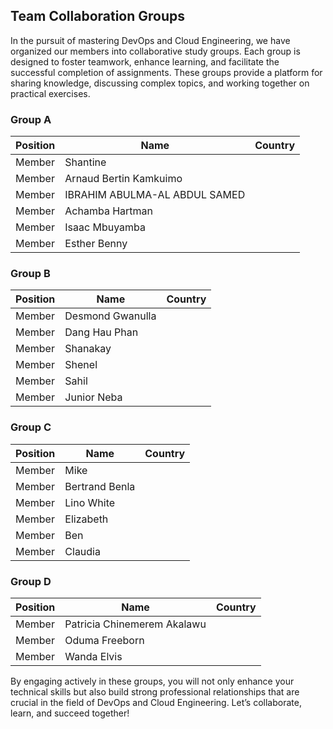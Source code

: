 ## Team Collaboration Groups

In the pursuit of mastering DevOps and Cloud Engineering, we have organized our members into collaborative study groups. 
Each group is designed to foster teamwork, enhance learning, and facilitate the successful completion of assignments. 
These groups provide a platform for sharing knowledge, discussing complex topics, and working together on practical exercises.

### Group A

| Position      | Name                               | Country     |
|---------------|------------------------------------|-------------|
| Member        | Shantine                           |             |
| Member        | Arnaud Bertin Kamkuimo             |             |
| Member        | IBRAHIM ABULMA-AL ABDUL SAMED      |             |
| Member        | Achamba Hartman                    |             |
| Member        | Isaac Mbuyamba                     |             |
| Member        | Esther Benny                       |             |

### Group B

| Position      | Name                               | Country     |
|---------------|------------------------------------|-------------|
| Member        | Desmond Gwanulla                   |             |
| Member        | Dang Hau Phan                      |             |
| Member        | Shanakay                           |             |
| Member        | Shenel                             |             |
| Member        | Sahil                              |             |
| Member        | Junior Neba                        |             |

### Group C

| Position      | Name                               | Country     |
|---------------|------------------------------------|-------------|
| Member        | Mike                               |             |
| Member        | Bertrand Benla                     |             |
| Member        | Lino White                         |             |
| Member        | Elizabeth                          |             |
| Member        | Ben                                |             |
| Member        | Claudia                            |             |

### Group D

| Position      | Name                               | Country     |
|---------------|------------------------------------|-------------|
| Member        | Patricia Chinemerem Akalawu        |             |
| Member        | Oduma Freeborn                     |             |
| Member        | Wanda Elvis                        |             |



By engaging actively in these groups, you will not only enhance your technical skills but also build strong professional relationships that are 
crucial in the field of DevOps and Cloud Engineering. Let’s collaborate, learn, and succeed together!


